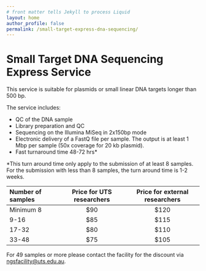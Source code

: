 ```yaml
---
# front matter tells Jekyll to process Liquid
layout: home
author_profile: false
permalink: /small-target-express-dna-sequencing/
---
```

<h1> Small Target DNA Sequencing Express Service </h1>

This service is suitable for plasmids or small linear DNA targets longer than 500 bp.

The service includes:
- QC of the DNA sample
- Library preparation and QC
- Sequencing on the Illumina MiSeq in 2x150bp mode
- Electronic delivery of a FastQ file per sample. The output is at least 1 Mbp per sample (50x coverage for 20 kb plasmid).
- Fast turnaround time 48-72 hrs*

*This turn around time only apply to the submission of at least 8 samples. For the submission with less than 8 samples, the turn around time is 1-2 weeks. 


|Number of samples | Price for UTS researchers |	Price for external researchers |
|:-----------------|:-------------------------:|:-----------------------------------:|
|Minimum 8         |	$90	                     |$120                                 |
| 9-16 	           |  $85 	                   |$115                                 |
|17-32             |  $80                      |$110                                 |
|33-48             |  $75                      | $105                                 |

For 49 samples or more please contact the facility for the discount via ngsfacility@uts.edu.au.
